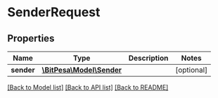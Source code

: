 # SenderRequest

## Properties
Name | Type | Description | Notes
------------ | ------------- | ------------- | -------------
**sender** | [**\BitPesa\Model\Sender**](Sender.md) |  | [optional] 

[[Back to Model list]](../README.md#documentation-for-models) [[Back to API list]](../README.md#documentation-for-api-endpoints) [[Back to README]](../README.md)


